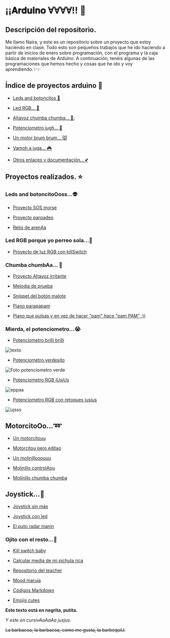 # ¡¡𝐀𝐫𝐝𝐮𝐢𝐧𝐨 ∀∀∀∀!! :yellow_heart:

## Descripción del repositorio.

Me llamo Naira, y este es un repositorio sobre un proyecto que estoy haciendo en clase. Todo esto son pequeños trabajos que he ido haciendo a partir de inicios de enero sobre programación, con el programa y la caja básica de materiales de _Arduino_. A continuación, tenéis algunas de las programaciones que hemos hecho y cosas que he ido y voy aprendiendo.:sparkles::sparkles:

## Índice de proyectos arduino :hatching_chick:

* [Leds and botoncitos :yellow_heart:](https://github.com/chechiliaa/arduino#leds-and-botoncitooossalien)

* [Led RGB... :purple_heart:](https://github.com/chechiliaa/arduino/blob/main/README.md#led-rgb-yujuu-purple_heart)

* [Altavoz chumba chumba... :musical_note::](https://github.com/chechiliaa/arduino/blob/main/README.md#chumba-chumbaa-musical_note)

* [Potenciometro iugh... :blue_heart:](https://github.com/chechiliaa/arduino#ojo-el-potenciometro-eh-blue_heart)

* [Un motor brum brum...  :pouting_cat:](https://github.com/chechiliaa/arduino#motorcitoooeyes)

* [Vamoh a juga...  :video_game:](https://github.com/chechiliaa/arduino#joystick-camel)

* [Otros enlaces y documentación... :two_hearts:](https://github.com/chechiliaa/arduino#appa-que-hay-por-aqu%C3%AD-two_hearts)

## Proyectos realizados. :star:

### Leds and botoncitoOoss...:alien:

* [Proyecto SOS morse](https://github.com/chechiliaa/arduino/blob/main/Blink_SOS_morse.ino)

* [Proyecto parpadeo](https://github.com/chechiliaa/arduino/blob/main/parpadeo.ino)

* [Reloj de arenAa](https://github.com/chechiliaa/arduino/blob/main/reloj%20de%20arena)

### Led RGB porque yo perreo sola...:purple_heart:

* [Proyecto de luz RGB con killSwitch](https://github.com/chechiliaa/arduino/blob/main/triple_luz_naira.ino)

### Chumba chumbAa... :musical_note:

* [Proyecto Altavoz irritante](https://github.com/chechiliaa/arduino/blob/main/altavoz.ino)

* [Melodia de prueba](https://github.com/chechiliaa/arduino/blob/main/altavoz_melodia_prueba.ino)

* [Snippet del botón malote](https://github.com/chechiliaa/arduino/blob/main/snippet_kill_switch.cpp)

* [Piano parapapam](https://github.com/chechiliaa/arduino/blob/main/pianOo)

* [Piano que pulsas y en vez de hacer "pam" hace "pam PAM" :))](https://github.com/chechiliaa/arduino/blob/main/piano%20pero%20hace%20chan%20chan%20dos%20veces)

### Mierda, el potenciometro...:sob:

* [Potenciometro brilli brilli](https://github.com/chechiliaa/arduino/blob/main/potenciometro%20brillibrilli)

![texto](https://github.com/chechiliaa/arduino/blob/main/PicsArt_02-08-12.30.39.jpg)

* [Potenciometro verdesito](https://github.com/chechiliaa/arduino/blob/main/Potenciometro%20verde.ino)

![Foto potenciometro verde](https://github.com/chechiliaa/arduino/blob/main/PicsArt_02-11-12.14.34.jpg)

+ [Potenciometro RGB jUsjUs](https://github.com/chechiliaa/arduino/blob/main/Potenciometro%20RGB.ino)

![eppaa](https://github.com/chechiliaa/arduino/blob/main/PicsArt_02-11-01.07.08.jpg)

* [Potenciometro RGB con retoques jusjus](https://github.com/chechiliaa/arduino/blob/main/Potenciometro%20RGB%20Modificado)

![ujsss](https://github.com/chechiliaa/arduino/blob/main/PicsArt_02-11-01.36.11.jpg)

## MotorcitoOo...:loop:

* [Un motorcitouu](https://github.com/chechiliaa/arduino/blob/main/el%20motorcito)

* [Motorcitou pero editao](https://github.com/chechiliaa/arduino/blob/main/MOTORCILLO%20EDITED)

* [Un molinillooouuu](https://github.com/chechiliaa/arduino/blob/main/molinillo)

* [Molinillo controlAou](https://github.com/chechiliaa/arduino/blob/main/molinillo%20controlao)

* [Molinillo chumba chumba](https://github.com/chechiliaa/arduino/blob/main/molinillo%20melodicoOo)

## Joystick...:camel:

* [Joystick sin más](https://github.com/chechiliaa/arduino/blob/main/joistic)

* [Joystick con led](https://github.com/chechiliaa/arduino/blob/main/joystik%20variaci%C3%B3n%20led)

* [El puto radar manin](https://github.com/chechiliaa/arduino/blob/main/radar)

### Ojito con el resto...👀

* [Kill switch baby](https://github.com/chechiliaa/arduino/blob/main/snippet_kill_switch.cpp)

* [Calcular media de mi pichula rica](https://github.com/chechiliaa/arduino/blob/main/media%20de%20las%20notas)

* [Repositorio del teacher](https://github.com/d-prieto/arduinoCourse#curso-de-arduino)

* [Mood maruja](https://github.com/d-prieto/arduinoCourse#repositorios-de-alumnos)

* [Códigos Markdown](https://guides.github.com/pdfs/markdown-cheatsheet-online.pdf)

* [Emojis cutes](https://www.webfx.com/tools/emoji-cheat-sheet/)

<b>Este texto está en negrita, putita.</b>

<i>Y este en cursivAaAaAa jusjus.</i>

<del>La barbacoa, la barbacoa, como me gusta, la barbequiU.</del>
